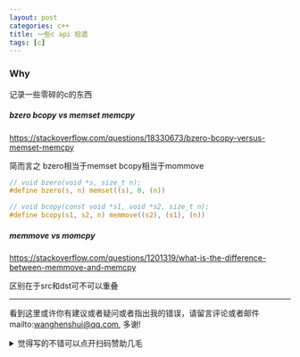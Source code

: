 ```yaml
---
layout: post
categories: c++
title: 一些c api 拾遗
tags: [c]
---
```


  

### Why

记录一些零碎的c的东西

##### bzero bcopy vs memset memcpy

https://stackoverflow.com/questions/18330673/bzero-bcopy-versus-memset-memcpy

简而言之 bzero相当于memset bcopy相当于mommove

```c
// void bzero(void *s, size_t n);
#define bzero(s, n) memset((s), 0, (n))

// void bcopy(const void *s1, void *s2, size_t n);
#define bcopy(s1, s2, n) memmove((s2), (s1), (n))
```





##### memmove vs momcpy

https://stackoverflow.com/questions/1201319/what-is-the-difference-between-memmove-and-memcpy

区别在于src和dst可不可以重叠





---

看到这里或许你有建议或者疑问或者指出我的错误，请留言评论或者邮件mailto:wanghenshui@qq.com, 多谢! 
<details>
<summary>觉得写的不错可以点开扫码赞助几毛</summary>
<img src="https://wanghenshui.github.io/assets/wepay.png" alt="微信转账">
</details>